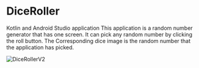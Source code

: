 # DiceRoller
Kotlin and Android Studio application
This application is a random number generator that has one screen. It can pick any random number by clicking the roll button.
The Corresponding dice image is the random number that the application has picked.

![DiceRollerV2](https://user-images.githubusercontent.com/46974548/124173437-a424ce80-da70-11eb-8226-e1b15e6634d7.png)

